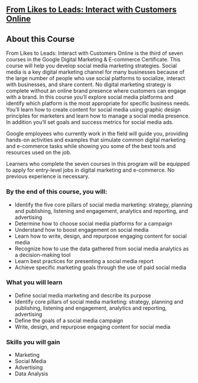 ## [From Likes to Leads: Interact with Customers Online](https://www.coursera.org/programs/smu-software-engineering-wsdeg-uhmy4/learn/from-likes-to-leads?specialization=google-digital-marketing-ecommerce)

## About this Course

From Likes to Leads: Interact with Customers Online is the third of seven courses in the Google Digital Marketing & E-commerce Certificate. This course will help you develop social media marketing strategies. Social media is a key digital marketing channel for many businesses because of the large number of people who use social platforms to socialize, interact with businesses, and share content. No digital marketing strategy is complete without an online brand presence where customers can engage with a brand. In this course you’ll explore social media platforms and identify which platform is the most appropriate for specific business needs. You’ll learn how to create content for social media using graphic design principles for marketers and learn how to manage a social media presence. In addition you’ll set goals and success metrics for social media ads. 

Google employees who currently work in the field will guide you, providing hands-on activities and examples that simulate common digital marketing and e-commerce tasks while showing you some of the best tools and resources used on the job. 

Learners who complete the seven courses in this program will be equipped to apply for entry-level jobs in digital marketing and e-commerce. No previous experience is necessary.

### By the end of this course, you will:

- Identify the five core pillars of social media marketing: strategy, planning and publishing, listening and engagement, analytics and reporting, and advertising
- Determine how to choose social media platforms for a campaign
- Understand how to boost engagement on social media
- Learn how to write, design, and repurpose engaging content for social media
- Recognize how to use the data gathered from social media analytics as a decision-making tool
- Learn best practices for presenting a social media report
- Achieve specific marketing goals through the use of paid social media

### What you will learn

- Define social media marketing and describe its purpose
- Identify core pillars of social media marketing: strategy, planning and publishing, listening and engagement, analytics and reporting, advertising
- Define the goals of a social media campaign
- Write, design, and repurpose engaging content for social media

### Skills you will gain

- Marketing
- Social Media
- Advertising
- Data Analysis
